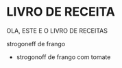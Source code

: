# LIVRO DE RECEITA

OLA, ESTE E O LIVRO DE RECEITAS

strogoneff de frango 

- strogonoff de frango com tomate 

